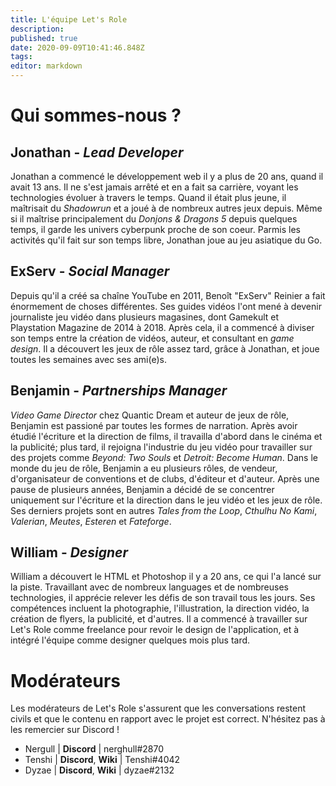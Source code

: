 ```yaml
---
title: L'équipe Let's Role
description: 
published: true
date: 2020-09-09T10:41:46.848Z
tags: 
editor: markdown
---
```


# Qui sommes-nous ?
## Jonathan - *Lead Developer*
Jonathan a commencé le développement web il y a plus de 20 ans, quand il avait 13 ans. Il ne s'est jamais arrêté et en a fait sa carrière, voyant les technologies évoluer à travers le temps. Quand il était plus jeune, il maîtrisait du *Shadowrun* et a joué à de nombreux autres jeux depuis. Même si il maîtrise principalement du *Donjons & Dragons 5* depuis quelques temps, il garde les univers cyberpunk proche de son coeur. Parmis les activités qu'il fait sur son temps libre, Jonathan joue au jeu asiatique du Go.

## ExServ - *Social Manager*
Depuis qu'il a créé sa chaîne YouTube en 2011, Benoît "ExServ" Reinier a fait énormement de choses différentes. Ses guides vidéos l'ont mené à devenir journaliste jeu vidéo dans plusieurs magasines, dont Gamekult et Playstation Magazine de 2014 à 2018. Après cela, il a commencé à diviser son temps entre la création de vidéos, auteur, et consultant en *game design*. Il a découvert les jeux de rôle assez tard, grâce à Jonathan, et joue toutes les semaines avec ses ami(e)s.

## Benjamin - *Partnerships Manager*
*Video Game Director* chez Quantic Dream et auteur de jeux de rôle, Benjamin est passioné par toutes les formes de narration. Après avoir étudié l'écriture et la direction de films, il travailla d'abord dans le cinéma et la publicité; plus tard, il rejoigna l'industrie du jeu vidéo pour travailler sur des projets comme *Beyond: Two Souls* et *Detroit: Become Human*. Dans le monde du jeu de rôle, Benjamin a eu plusieurs rôles, de vendeur, d'organisateur de conventions et de clubs, d'éditeur et d'auteur. Après une pause de plusieurs années, Benjamin a décidé de se concentrer uniquement sur l'écriture et la direction dans le jeu vidéo et les jeux de rôle. Ses derniers projets sont en autres *Tales from the Loop*, *Cthulhu No Kami*, *Valerian*, *Meutes*, *Esteren* et *Fateforge*.

## William - *Designer*
William a découvert le HTML et Photoshop il y a 20 ans, ce qui l'a lancé sur la piste. Travaillant avec de nombreux languages et de nombreuses technologies, il apprécie relever les défis de son travail tous les jours. Ses compétences incluent la photographie, l'illustration, la direction vidéo, la création de flyers, la publicité, et d'autres. Il a commencé à travailler sur Let's Role comme freelance pour revoir le design de l'application, et à intégré l'équipe comme designer quelques mois plus tard.

# Modérateurs
Les modérateurs de Let's Role s'assurent que les conversations restent civils et que le contenu en rapport avec le projet est correct. N'hésitez pas à les remercier sur Discord !
 - Nergull | **Discord** | nerghull#2870
 - Tenshi | **Discord**, **Wiki** | Tenshi#4042
 - Dyzae | **Discord**, **Wiki** | dyzae#2132

